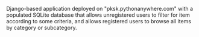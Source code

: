 Django-based application deployed on "pksk.pythonanywhere.com" with a populated SQLite database that allows unregistered users to filter for item according to some criteria, and allows registered users to browse all items by category or subcategory.
